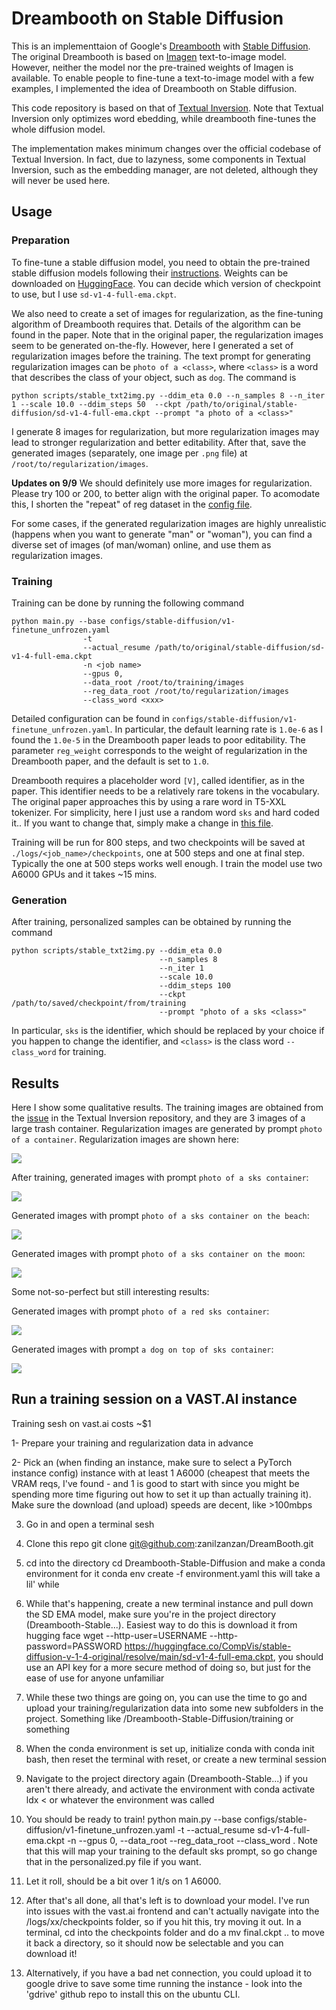 # Dreambooth on Stable Diffusion

This is an implementtaion of Google's [Dreambooth](https://arxiv.org/abs/2208.12242) with [Stable Diffusion](https://github.com/CompVis/stable-diffusion). The original Dreambooth is based on [Imagen](https://imagen.research.google/) text-to-image model. However, neither the model nor the pre-trained weights of Imagen is available. To enable people to fine-tune a text-to-image model with a few examples, I implemented the idea of Dreambooth on Stable diffusion.

This code repository is based on that of [Textual Inversion](https://github.com/rinongal/textual_inversion). Note that Textual Inversion only optimizes word ebedding, while dreambooth fine-tunes the whole diffusion model.

The implementation makes minimum changes over the official codebase of Textual Inversion. In fact, due to lazyness, some components in Textual Inversion, such as the embedding manager, are not deleted, although they will never be used here.

## Usage

### Preparation
To fine-tune a stable diffusion model, you need to obtain the pre-trained stable diffusion models following their [instructions](https://github.com/CompVis/stable-diffusion#stable-diffusion-v1). Weights can be downloaded on [HuggingFace](https://huggingface.co/CompVis). You can decide which version of checkpoint to use, but I use ```sd-v1-4-full-ema.ckpt```.

We also need to create a set of images for regularization, as the fine-tuning algorithm of Dreambooth requires that. Details of the algorithm can be found in the paper. Note that in the original paper, the regularization images seem to be generated on-the-fly. However, here I generated a set of regularization images before the training. The text prompt for generating regularization images can be ```photo of a <class>```, where ```<class>``` is a word that describes the class of your object, such as ```dog```. The command is

```
python scripts/stable_txt2img.py --ddim_eta 0.0 --n_samples 8 --n_iter 1 --scale 10.0 --ddim_steps 50  --ckpt /path/to/original/stable-diffusion/sd-v1-4-full-ema.ckpt --prompt "a photo of a <class>" 
```

I generate 8 images for regularization, but more regularization images may lead to stronger regularization and better editability. After that, save the generated images (separately, one image per ```.png``` file) at ```/root/to/regularization/images```.

**Updates on 9/9**
We should definitely use more images for regularization. Please try 100 or 200, to better align with the original paper. To acomodate this, I shorten the "repeat" of reg dataset in the [config file](https://github.com/XavierXiao/Dreambooth-Stable-Diffusion/blob/main/configs/stable-diffusion/v1-finetune_unfrozen.yaml#L96).

For some cases, if the generated regularization images are highly unrealistic (happens when you want to generate "man" or "woman"), you can find a diverse set of images (of man/woman) online, and use them as regularization images.

### Training
Training can be done by running the following command

```
python main.py --base configs/stable-diffusion/v1-finetune_unfrozen.yaml 
                -t 
                --actual_resume /path/to/original/stable-diffusion/sd-v1-4-full-ema.ckpt  
                -n <job name> 
                --gpus 0, 
                --data_root /root/to/training/images 
                --reg_data_root /root/to/regularization/images 
                --class_word <xxx>
```

Detailed configuration can be found in ```configs/stable-diffusion/v1-finetune_unfrozen.yaml```. In particular, the default learning rate is ```1.0e-6``` as I found the ```1.0e-5``` in the Dreambooth paper leads to poor editability. The parameter ```reg_weight``` corresponds to the weight of regularization in the Dreambooth paper, and the default is set to ```1.0```.

Dreambooth requires a placeholder word ```[V]```, called identifier, as in the paper. This identifier needs to be a relatively rare tokens in the vocabulary. The original paper approaches this by using a rare word in T5-XXL tokenizer. For simplicity, here I just use a random word ```sks``` and hard coded it.. If you want to change that, simply make a change in [this file](https://github.com/XavierXiao/Dreambooth-Stable-Diffusion/blob/main/ldm/data/personalized.py#L10).

Training will be run for 800 steps, and two checkpoints will be saved at ```./logs/<job_name>/checkpoints```, one at 500 steps and one at final step. Typically the one at 500 steps works well enough. I train the model use two A6000 GPUs and it takes ~15 mins.

### Generation
After training, personalized samples can be obtained by running the command

```
python scripts/stable_txt2img.py --ddim_eta 0.0 
                                 --n_samples 8 
                                 --n_iter 1 
                                 --scale 10.0 
                                 --ddim_steps 100  
                                 --ckpt /path/to/saved/checkpoint/from/training
                                 --prompt "photo of a sks <class>" 
```

In particular, ```sks``` is the identifier, which should be replaced by your choice if you happen to change the identifier, and ```<class>``` is the class word ```--class_word``` for training.

## Results
Here I show some qualitative results. The training images are obtained from the [issue](https://github.com/rinongal/textual_inversion/issues/8) in the Textual Inversion repository, and they are 3 images of a large trash container. Regularization images are generated by prompt ```photo of a container```. Regularization images are shown here:

![](assets/a-container-0038.jpg)

After training, generated images with prompt ```photo of a sks container```:

![](assets/photo-of-a-sks-container-0018.jpg)

Generated images with prompt ```photo of a sks container on the beach```:

![](assets/photo-of-a-sks-container-on-the-beach-0017.jpg)

Generated images with prompt ```photo of a sks container on the moon```:

![](assets/photo-of-a-sks-container-on-the-moon-0016.jpg)

Some not-so-perfect but still interesting results:

Generated images with prompt ```photo of a red sks container```:

![](assets/a-red-sks-container-0021.jpg)

Generated images with prompt ```a dog on top of sks container```:

![](assets/a-dog-on-top-of-sks-container-0023.jpg)


## Run a training session on a VAST.AI instance

Training sesh on vast.ai costs ~$1

1- Prepare your training and regularization data in advance

2- Pick an (when finding an instance, make sure to select a PyTorch instance config) instance with at least 1 A6000 (cheapest that meets the VRAM reqs, I've found - and 1 is good to start with since you might be spending more time figuring out how to set it up than actually training it). Make sure the download (and upload) speeds are decent, like >100mbps

3. Go in and open a terminal sesh

4. Clone this repo git clone git@github.com:zanilzanzan/DreamBooth.git

5. cd into the directory cd Dreambooth-Stable-Diffusion and make a conda environment for it conda env create -f environment.yaml this will take a lil' while

6. While that's happening, create a new terminal instance and pull down the SD EMA model, make sure you're in the project directory (Dreambooth-Stable...). Easiest way to do this is download it from hugging face wget --http-user=USERNAME --http-password=PASSWORD https://huggingface.co/CompVis/stable-diffusion-v-1-4-original/resolve/main/sd-v1-4-full-ema.ckpt, you should use an API key for a more secure method of doing so, but just for the ease of use for anyone unfamiliar

7. While these two things are going on, you can use the time to go and upload your training/regularization data into some new subfolders in the project. Something like /Dreambooth-Stable-Diffusion/training or something

8. When the conda environment is set up, initialize conda with conda init bash, then reset the terminal with reset, or create a new terminal session

9. Navigate to the project directory again (Dreambooth-Stable...) if you aren't there already, and activate the environment with conda activate ldx < or whatever the environment was called

10. You should be ready to train! python main.py --base configs/stable-diffusion/v1-finetune_unfrozen.yaml -t --actual_resume sd-v1-4-full-ema.ckpt -n <whatever you want this training to be called> --gpus 0, --data_root <the relative path to your training images> --reg_data_root <the relative path to your regularization images> --class_word <the word you used to get for regularization data>. Note that this will map your training to the default sks prompt, so go change that in the personalized.py file if you want.

12. Let it roll, should be a bit over 1 it/s on 1 A6000.

13. After that's all done, all that's left is to download your model. I've run into issues with the vast.ai frontend and can't actually navigate into the /logs/xx/checkpoints folder, so if you hit this, try moving it out. In a terminal, cd into the checkpoints folder and do a mv final.ckpt .. to move it back a directory, so it should now be selectable and you can download it!

14. Alternatively, if you have a bad net connection, you could upload it to google drive to save some time running the instance - look into the 'gdrive' github repo to install this on the ubuntu CLI.
